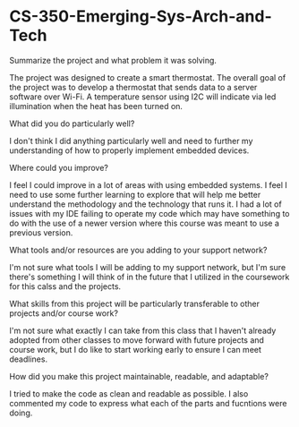 # CS-350-Emerging-Sys-Arch-and-Tech

Summarize the project and what problem it was solving.

The project was designed to create a smart thermostat. The overall goal of the project was to develop a thermostat that sends data to a server software over Wi-Fi. A temperature sensor using I2C will indicate via led illumination when the heat has been turned on. 

What did you do particularly well?

I don't think I did anything particularly well and need to further my understanding of how to properly implement embedded devices. 

Where could you improve?

I feel I could improve in a lot of areas with using embedded systems. I feel I need to use some further learning to explore that will help me better understand the methodology and the technology that runs it. I had a lot of issues with my IDE failing to operate my code which may have something to do with the use of a newer version where this course was meant to use a previous version. 

What tools and/or resources are you adding to your support network?

I'm not sure what tools I will be adding to my support network, but I'm sure there's something I will think of in the future that I utilized in the coursework for this calss and the projects. 

What skills from this project will be particularly transferable to other projects and/or course work?

I'm not sure what exactly I can take from this class that I haven't already adopted from other classes to move forward with future projects and course work, but I do like to start working early to ensure I can meet deadlines. 

How did you make this project maintainable, readable, and adaptable?

I tried to make the code as clean and readable as possible. I also commented my code to express what each of the parts and fucntions were doing. 
